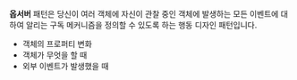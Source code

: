 **옵서버** 패턴은 당신이 여러 객체에 자신이 관찰 중인 객체에 발생하는 모든 이벤트에 대하여 알리는 구독 메커니즘을 정의할 수 있도록 하는 행동 디자인 패턴입니다.
* 객체의 프로퍼티 변화
* 객체가 무엇을 할 때
* 외부 이벤트가 발생했을 때